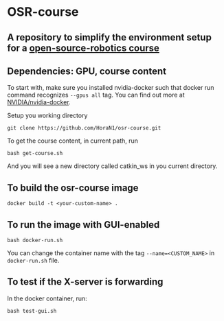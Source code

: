 # OSR-course
## A repository to simplify the environment setup for a [open-source-robotics course](http://www.osrobotics.org/osr/)  

## Dependencies: GPU, course content
To start with, make sure you installed nvidia-docker such that docker run command recognizes ```--gpus all``` tag.
You can find out more at [NVIDIA/nvidia-docker](https://github.com/NVIDIA/nvidia-docker).

Setup you working directory
```
git clone https://github.com/HoraN1/osr-course.git
```

To get the course content, in current path, run
```
bash get-course.sh
```
And you will see a new directory called catkin_ws in you current directory.

## To build the osr-course image
```
docker build -t <your-custom-name> .
``` 

## To run the image with GUI-enabled
```
bash docker-run.sh
```
You can change the container name with the tag ```--name=<CUSTOM_NAME>``` in ```docker-run.sh``` file.

## To test if the X-server is forwarding
In the docker container, run:
```
bash test-gui.sh
```